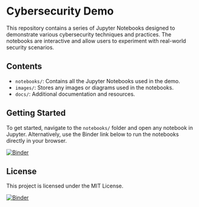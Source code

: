 # Cybersecurity Demo

This repository contains a series of Jupyter Notebooks designed to demonstrate various cybersecurity techniques and practices. The notebooks are interactive and allow users to experiment with real-world security scenarios.

## Contents
- `notebooks/`: Contains all the Jupyter Notebooks used in the demo.
- `images/`: Stores any images or diagrams used in the notebooks.
- `docs/`: Additional documentation and resources.

## Getting Started
To get started, navigate to the `notebooks/` folder and open any notebook in Jupyter. Alternatively, use the Binder link below to run the notebooks directly in your browser.

[![Binder](https://mybinder.org/badge_logo.svg)](https://mybinder.org/v2/gh/batron95/Cybersecurity-Projects/main?filepath=notebooks)

## License
This project is licensed under the MIT License.

[![Binder](https://mybinder.org/badge_logo.svg)](https://mybinder.org/v2/gh/batron95/Cybersecurity-Projects/HEAD)
